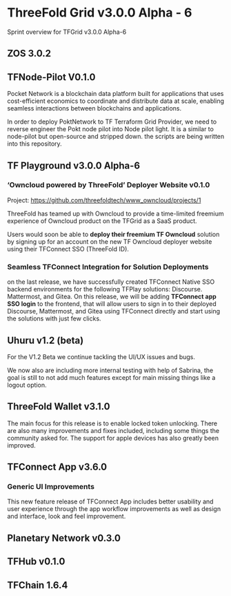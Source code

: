 
# ThreeFold Grid v3.0.0 Alpha - 6

Sprint overview for TFGrid v3.0.0 Alpha-6

## ZOS 3.0.2


## TFNode-Pilot V0.1.0

Pocket Network is a blockchain data platform built for applications that uses cost-efficient economics to coordinate and distribute data at scale, enabling seamless interactions between blockchains and applications.

In order to deploy PoktNetwork to TF Terraform Grid Provider, we need to reverse engineer the Pokt node pilot into Node pilot light. It is a similar to node-pilot but open-source and stripped down. the scripts are being written into this repository.

## TF Playground v3.0.0 Alpha-6

### ‘Owncloud powered by ThreeFold’ Deployer Website v0.1.0

Project: https://github.com/threefoldtech/www_owncloud/projects/1

ThreeFold has teamed up with Owncloud to provide a time-limited freemium experience of Owncloud product on the TFGrid as a SaaS product.

Users would soon be able to **deploy their freemium TF Owncloud** solution by signing up for an account on the new TF Owncloud deployer website using their TFConnect SSO (ThreeFold ID).

### Seamless TFConnect Integration for Solution Deployments

on the last release, we have successfully created TFConnect Native SSO backend environments for the following TFPlay solutions: Discourse. Mattermost, and Gitea. On this release, we will be adding **TFConnect app SSO login** to the frontend, that will allow users to sign in to their deployed Discourse, Mattermost, and Gitea using TFConnect directly and start using the solutions with just few clicks.



## Uhuru v1.2 (beta)

For the V1.2 Beta we continue tackling the UI/UX issues and bugs.

We now also are including more internal testing with help of Sabrina, the goal is still to not add much features except for main missing things like a logout option.

## ThreeFold Wallet v3.1.0

The main focus for this release is to enable locked token unlocking. There are also many improvements and fixes included, including some things the community asked for. The support for apple devices has also greatly been improved.

## TFConnect App v3.6.0

### Generic UI Improvements 
This new feature release of TFConnect App includes better usability and user experience through the app workflow improvements as well as design and interface, look and feel improvement.

## Planetary Network v0.3.0


## TFHub v0.1.0


## TFChain 1.6.4




